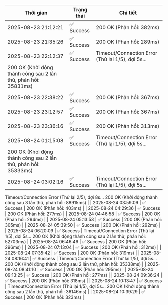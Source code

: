 | Thời gian | Trạng thái | Chi tiết |
|---|---|---|
| 2025-08-23 21:12:21 | ✅ Success | 200 OK (Phản hồi: 382ms) |
| 2025-08-23 21:35:26 | ✅ Success | 200 OK (Phản hồi: 289ms) |
| 2025-08-23 22:12:37 | ✅ Success | Timeout/Connection Error (Thử lại 1/5), đợi 5s...
200 OK (Khởi động thành công sau 2 lần thử, phản hồi: 35831ms) |
| 2025-08-23 22:38:22 | ✅ Success | 200 OK (Phản hồi: 367ms) |
| 2025-08-23 23:12:57 | ✅ Success | 200 OK (Phản hồi: 367ms) |
| 2025-08-23 23:36:16 | ✅ Success | 200 OK (Phản hồi: 313ms) |
| 2025-08-24 01:15:08 | ✅ Success | Timeout/Connection Error (Thử lại 1/5), đợi 5s...
200 OK (Khởi động thành công sau 2 lần thử, phản hồi: 35333ms) |
| 2025-08-24 03:02:16 | ✅ Success | Timeout/Connection Error (Thử lại 1/5), đợi 5s...
Timeout/Connection Error (Thử lại 2/5), đợi 8s...
200 OK (Khởi động thành công sau 3 lần thử, phản hồi: 88915ms) |
| 2025-08-24 03:59:09 | ✅ Success | 200 OK (Phản hồi: 403ms) |
| 2025-08-24 04:29:36 | ✅ Success | 200 OK (Phản hồi: 277ms) |
| 2025-08-24 04:46:58 | ✅ Success | 200 OK (Phản hồi: 294ms) |
| 2025-08-24 05:13:53 | ✅ Success | 200 OK (Phản hồi: 305ms) |
| 2025-08-24 05:39:50 | ✅ Success | 200 OK (Phản hồi: 292ms) |
| 2025-08-24 06:20:09 | ✅ Success | Timeout/Connection Error (Thử lại 1/5), đợi 5s...
200 OK (Khởi động thành công sau 2 lần thử, phản hồi: 52703ms) |
| 2025-08-24 06:46:46 | ✅ Success | 200 OK (Phản hồi: 296ms) |
| 2025-08-24 07:13:04 | ✅ Success | 200 OK (Phản hồi: 312ms) |
| 2025-08-24 07:35:42 | ✅ Success | 200 OK (Phản hồi: 319ms) |
| 2025-08-24 08:16:41 | ✅ Success | Timeout/Connection Error (Thử lại 1/5), đợi 5s...
200 OK (Khởi động thành công sau 2 lần thử, phản hồi: 35338ms) |
| 2025-08-24 08:41:10 | ✅ Success | 200 OK (Phản hồi: 295ms) |
| 2025-08-24 09:13:25 | ✅ Success | 200 OK (Phản hồi: 277ms) |
| 2025-08-24 09:36:24 | ✅ Success | 200 OK (Phản hồi: 318ms) |
| 2025-08-24 10:13:47 | ✅ Success | Timeout/Connection Error (Thử lại 1/5), đợi 5s...
200 OK (Khởi động thành công sau 2 lần thử, phản hồi: 36146ms) |
| 2025-08-24 10:39:29 | ✅ Success | 200 OK (Phản hồi: 323ms) |
